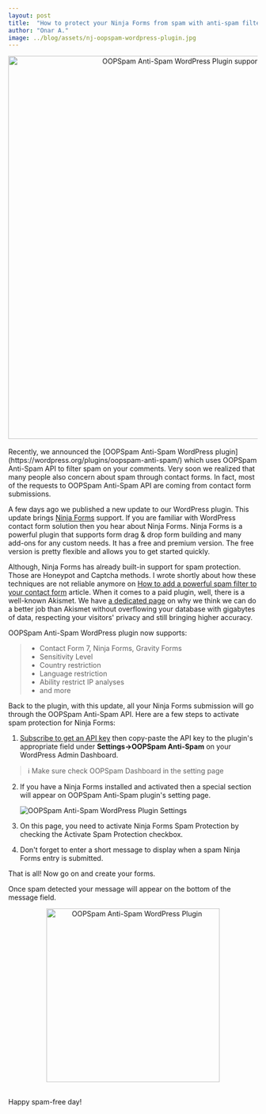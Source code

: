 ```yaml
---
layout: post
title:  "How to protect your Ninja Forms from spam with anti-spam filter API"
author: "Onar A."
image: ../blog/assets/nj-oopspam-wordpress-plugin.jpg
---
```

<center>
<a href="https://wordpress.org/plugins/oopspam-anti-spam/">
<img width="772" alt="OOPSpam Anti-Spam WordPress Plugin supports Ninja Forms" src="/blog/assets/nj-oopspam-wordpress-plugin-header.jpg">
</a>
</center>
<br/>
Recently, we announced the [OOPSpam Anti-Spam WordPress plugin](https://wordpress.org/plugins/oopspam-anti-spam/) which uses OOPSpam Anti-Spam API to filter spam on your comments. Very soon we realized that many people also concern about spam through contact forms. In fact, most of the requests to OOPSpam Anti-Spam API are coming from contact form submissions.

A few days ago we published a new update to our WordPress plugin. This update brings [Ninja Forms](https://ninjaforms.com/) support. If you are familiar with WordPress contact form solution then you hear about Ninja Forms. Ninja Forms is a powerful plugin that supports form drag & drop form building and many add-ons for any custom needs. It has a free and premium version. The free version is pretty flexible and allows you to get started quickly. 

Although, Ninja Forms has already built-in support for spam protection. Those are Honeypot and Captcha methods. I wrote shortly about how these techniques are not reliable anymore on [How to add a powerful spam filter to your contact form](https://www.oopspam.com/blog/how-to-add-spamfilter-to-a-contact-form) article. When it comes to a paid plugin, well, there is a well-known Akismet. We have [a dedicated page](https://www.oopspam.com/akismet-alternative.html) on why we think we can do a better job than Akismet without overflowing your database with gigabytes of data, respecting your visitors' privacy and still bringing higher accuracy.

OOPSpam Anti-Spam WordPress plugin now supports:
> - Contact Form 7, Ninja Forms, Gravity Forms
> - Sensitivity Level
> - Country restriction
> - Language restriction
> - Ability restrict IP analyses
> - and more

Back to the plugin, with this update, all your Ninja Forms submission will go through the OOPSpam Anti-Spam API. 
Here are a few steps to activate spam protection for Ninja Forms:

1. [Subscribe to get an API key](https://app.oopspam.com/Identity/Account/Register) then copy-paste the API key to the plugin's appropriate field under __Settings->OOPSpam Anti-Spam__ on your WordPress Admin Dashboard.

> ℹ️ Make sure check OOPSpam Dashboard in the setting page

2. If you have a Ninja Forms installed and activated then a special section will appear on OOPSpam Anti-Spam plugin's setting page.

    ![OOPSpam Anti-Spam WordPress Plugin Settings](/blog/assets/oopspam-nj-settings.png "OOPSpam Anti-Spam WordPress Plugin Settings")

3. On this page, you need to activate Ninja Forms Spam Protection by checking the Activate Spam Protection checkbox. 

4. Don't forget to enter a short message to display when a spam Ninja Forms entry is submitted.

That is all! Now go on and create your forms.

Once spam detected your message will appear on the bottom of the message field.
<center>
<img width="350" alt="OOPSpam Anti-Spam WordPress Plugin" src="/blog/assets/nj-spam-detected.png">
</center>
<br/>

Happy spam-free day!

